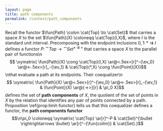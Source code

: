 ```yaml
---
layout: page
title: path components
permalink: /context/path_components
---
```

Recall the functor $\fun{Path} \colon \cat{Top} \to \cat{Set}$ that carries a space $X$ to the set $\fun{Path}(X) \coloneqq \cat{Top}(I,X)$, where $I$ is the standard unit interval. Precomposing with the endpoint inclusions $0,1 \colon * \rightrightarrows I$ defines a functor $P \colon \cat{Top} \to \cat{Set}^{\bullet \rightrightarrows \bullet}$ that carries a space $X$ to the parallel pair of functions\n$$ \xymatrix{ \fun{Path}(X) \cong \cat{Top}(I,X) \ar@<.5ex>[r]^-{\ev_0} \ar@<-.5ex>[r]_-{\ev_1} & \cat{Top}(*,X) \cong \fun{Point}(X)}$$\nthat evaluate a path at its endpoints. Their coequalizer\n$$ \xymatrix{ \fun{Path}(X) \ar@<.5ex>[r]^-{\ev_0} \ar@<-.5ex>[r]_-{\ev_1} & \fun{Point}(X) \ar@{->>}[r] & \pi_0 X}$$ defines the set of **path components** of $X$, the quotient of the set of points in $X$ by the relation that identifies any pair of points connected by a path. Proposition \ref{prop:limit-functor} tells us that this coequalizer defines a functor, the **path components functor** $$\n\pi_0 \coloneqq \xymatrix{ \cat{Top} \ar[r]^-P &  \cat{Set}^{\bullet \rightrightarrows \bullet} \ar[r]^-{\fun{colim}} & \cat{Set}.}$$
